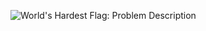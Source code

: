 ![World's Hardest Flag: Problem Description](https://github.com/ccyannchan/bronco-ctf-writeups-2024/blob/main/worlds_hardest_flag/worlds_hardest_flag.PNG "World's Hardest Flag: Problem Description")